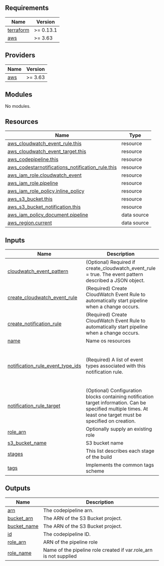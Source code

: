 <!-- BEGIN_TF_DOCS -->
## Requirements

| Name | Version |
|------|---------|
| <a name="requirement_terraform"></a> [terraform](#requirement\_terraform) | >= 0.13.1 |
| <a name="requirement_aws"></a> [aws](#requirement\_aws) | >= 3.63 |

## Providers

| Name | Version |
|------|---------|
| <a name="provider_aws"></a> [aws](#provider\_aws) | >= 3.63 |

## Modules

No modules.

## Resources

| Name | Type |
|------|------|
| [aws_cloudwatch_event_rule.this](https://registry.terraform.io/providers/hashicorp/aws/latest/docs/resources/cloudwatch_event_rule) | resource |
| [aws_cloudwatch_event_target.this](https://registry.terraform.io/providers/hashicorp/aws/latest/docs/resources/cloudwatch_event_target) | resource |
| [aws_codepipeline.this](https://registry.terraform.io/providers/hashicorp/aws/latest/docs/resources/codepipeline) | resource |
| [aws_codestarnotifications_notification_rule.this](https://registry.terraform.io/providers/hashicorp/aws/latest/docs/resources/codestarnotifications_notification_rule) | resource |
| [aws_iam_role.cloudwatch_event](https://registry.terraform.io/providers/hashicorp/aws/latest/docs/resources/iam_role) | resource |
| [aws_iam_role.pipeline](https://registry.terraform.io/providers/hashicorp/aws/latest/docs/resources/iam_role) | resource |
| [aws_iam_role_policy.inline_policy](https://registry.terraform.io/providers/hashicorp/aws/latest/docs/resources/iam_role_policy) | resource |
| [aws_s3_bucket.this](https://registry.terraform.io/providers/hashicorp/aws/latest/docs/resources/s3_bucket) | resource |
| [aws_s3_bucket_notification.this](https://registry.terraform.io/providers/hashicorp/aws/latest/docs/resources/s3_bucket_notification) | resource |
| [aws_iam_policy_document.pipeline](https://registry.terraform.io/providers/hashicorp/aws/latest/docs/data-sources/iam_policy_document) | data source |
| [aws_region.current](https://registry.terraform.io/providers/hashicorp/aws/latest/docs/data-sources/region) | data source |

## Inputs

| Name | Description | Type | Default | Required |
|------|-------------|------|---------|:--------:|
| <a name="input_cloudwatch_event_pattern"></a> [cloudwatch\_event\_pattern](#input\_cloudwatch\_event\_pattern) | (Optional) Required if create\_cloudwatch\_event\_rule = true. The event pattern described a JSON object. | `string` | `null` | no |
| <a name="input_create_cloudwatch_event_rule"></a> [create\_cloudwatch\_event\_rule](#input\_create\_cloudwatch\_event\_rule) | (Required) Create CloudWatch Event Rule to automatically start pipeline when a change occurs. | `bool` | `false` | no |
| <a name="input_create_notification_rule"></a> [create\_notification\_rule](#input\_create\_notification\_rule) | (Required) Create CloudWatch Event Rule to automatically start pipeline when a change occurs. | `bool` | `false` | no |
| <a name="input_name"></a> [name](#input\_name) | Name os resources | `string` | n/a | yes |
| <a name="input_notification_rule_event_type_ids"></a> [notification\_rule\_event\_type\_ids](#input\_notification\_rule\_event\_type\_ids) | (Required) A list of event types associated with this notification rule. | `list(any)` | <pre>[<br>  "codepipeline-pipeline-pipeline-execution-failed",<br>  "codepipeline-pipeline-pipeline-execution-canceled",<br>  "codepipeline-pipeline-pipeline-execution-superseded"<br>]</pre> | no |
| <a name="input_notification_rule_target"></a> [notification\_rule\_target](#input\_notification\_rule\_target) | (Optional) Configuration blocks containing notification target information. Can be specified multiple times. At least one target must be specified on creation. | `list(any)` | `[]` | no |
| <a name="input_role_arn"></a> [role\_arn](#input\_role\_arn) | Optionally supply an existing role | `string` | `""` | no |
| <a name="input_s3_bucket_name"></a> [s3\_bucket\_name](#input\_s3\_bucket\_name) | S3 bucket name | `string` | n/a | yes |
| <a name="input_stages"></a> [stages](#input\_stages) | This list describes each stage of the build | `list(any)` | n/a | yes |
| <a name="input_tags"></a> [tags](#input\_tags) | Implements the common tags scheme | `map(any)` | `{}` | no |

## Outputs

| Name | Description |
|------|-------------|
| <a name="output_arn"></a> [arn](#output\_arn) | The codepipeline arn. |
| <a name="output_bucket_arn"></a> [bucket\_arn](#output\_bucket\_arn) | The ARN of the S3 Bucket project. |
| <a name="output_bucket_name"></a> [bucket\_name](#output\_bucket\_name) | The ARN of the S3 Bucket project. |
| <a name="output_id"></a> [id](#output\_id) | The codepipeline ID. |
| <a name="output_role_arn"></a> [role\_arn](#output\_role\_arn) | ARN of the pipeline role |
| <a name="output_role_name"></a> [role\_name](#output\_role\_name) | Name of the pipeline role created if var.role\_arn is not supplied |
<!-- END_TF_DOCS -->